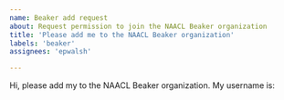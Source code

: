 ```yaml
---
name: Beaker add request
about: Request permission to join the NAACL Beaker organization
title: 'Please add me to the NAACL Beaker organization'
labels: 'beaker'
assignees: 'epwalsh'

---
```


<!--
If you haven't already done so, create an account on https://beaker.org.
Then please fill in your Beaker username at the end of this line:
-->

Hi, please add my to the NAACL Beaker organization. My username is:
